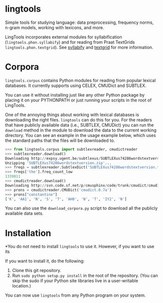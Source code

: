 lingtools
=========

Simple tools for studying language: data preprocessing, frequency
norms, n-gram models, working with lexicons, and more.

LingTools incorporates external modules for syllabification
(``lingtools.phon.syllabify``) and for reading from Praat TextGrids
``lingtools.phon.textgrid``). See
[syllabify](https://github.com/kylebgorman/syllabify/) and
[textgrid](https://github.com/kylebgorman/textgrid/) for more
information.

Corpora
=======

``lingtools.corpus`` contains Python modules for reading from popular lexical databases.
It currently supports using CELEX, CMUDict and SUBTLEX.

You can use it without installing just like any other Python package by
placing it on your PYTHONPATH or just running your scripts in the root
of LingTools.


One of the annoying things about working with lexical databases is downloading
the right files. ``lingtools`` can do this for you. For the readers that have
publicly available data (i.e., SUBTLEX, CMUDict) you can 
run the ``download`` method in the module to download the data
to the current working directory. You can see an example in the usage example
below, which uses the standard paths that the files will be downloaded to.

```python
>>> from lingtools.corpus import subtlexreader, cmudictreader
>>> subtlexreader.download()
Downloading http://expsy.ugent.be/subtlexus/SUBTLEXus74286wordstextversion.zip...
Unzipping 'SUBTLEXus74286wordstextversion.zip'...
>>> freqs = subtlexreader.SubtlexDict('SUBTLEXus74286wordstextversion.txt')
>>> freqs['the'].freq_count_low
1339811
>>> cmudictreader.download()
Downloading http://svn.code.sf.net/p/cmusphinx/code/trunk/cmudict/cmudict.0.7a...
>>> prons = cmudictreader.CMUDict('cmudict.0.7a')
>>> prons["constantine"]
['K', 'AA1', 'N', 'S', 'T', 'AH0', 'N', 'T', 'IY2', 'N']
```

You can also use the ``download_corpora.py`` script to download all
the publicly available data sets.

Installation
============

*You do not need to install ``lingtools`` to use it. However, if you want to use its

If you want to install it, do the following:

1. Clone this git repository.
1. Run ``sudo python setup.py install`` in the root of the repository. 
   (You can skip the sudo if your Python site libraries live in a user-writable 
   location.)

You can now use ``lingtools`` from any Python program on your system.
